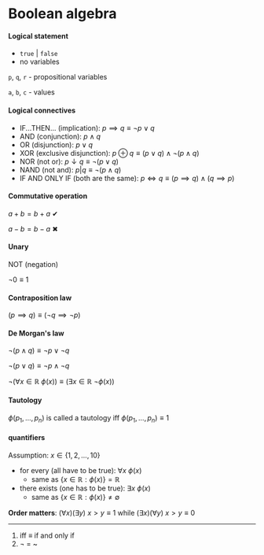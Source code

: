 # Boolean algebra

#### Logical statement

- `true` | `false`
- no variables

`p`, `q`, `r` - propositional variables

`a`, `b`, `c` - values

#### Logical connectives

- IF...THEN... (implication): $p \implies q \equiv \neg p \lor q$
- AND (conjunction): $p \land q$
- OR (disjunction): $p \lor q$
- XOR (exclusive disjunction): $p \oplus q \equiv (p \lor q) \land \neg (p \land q)$
- NOR (not or): $p \downarrow q \equiv \neg (p \lor q)$
- NAND (not and): $p | q \equiv \neg (p \land q)$
- IF AND ONLY IF (both are the same): $p \iff q \equiv (p \implies q) \land (q \implies p)$

#### Commutative operation

$a + b = b + a$ ✔

$a - b = b - a$ ✖

#### Unary

NOT (negation)

$\neg0 \equiv 1$

#### Contraposition law

$(p \implies q) \equiv (\neg q \implies \neg p)$

#### De Morgan's law

$\neg(p \land q) \equiv \neg p \lor \neg q$

$\neg(p \lor q) \equiv \neg p \land \neg q$

$\neg(\forall x \in \mathbb{R}\ \phi(x)) \equiv (\exists x \in \mathbb{R}\ \neg\phi(x))$

#### Tautology

$\phi(p_1, ...,p_n)$ is called a tautology iff $\phi(p_1, ...,p_n) \equiv 1$

#### quantifiers

Assumption: $x \in \{ 1, 2, ..., 10 \}$

- for every (all have to be true): $\forall x\ \phi(x)$
  - same as $\{x \in \mathbb{R}: \phi(x)\} = \mathbb{R}$
- there exists (one has to be true): $\exists x\ \phi(x)$
  - same as $\{x \in \mathbb{R}: \phi(x)\} \ne \emptyset$

**Order matters**: $(\forall x)(\exists y)\ x > y \equiv 1$ while $(\exists x)(\forall y)\ x > y \equiv 0$

---

1. iff $\equiv$ if and only if
2. $\neg$ = $\text{\textasciitilde}$
